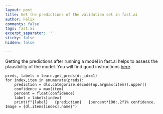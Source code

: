 ```yaml
---
layout: post
title: Get the predictions of the validation set in fast.ai
author: Felix
comments: false
tags: fast.ai
excerpt_separator: ''
sticky: false
hidden: false

---
```

Getting the predictions after running a model in fast.ai helps to assess the plausibility of the model. You will find good instructions [here](https://forums.fast.ai/t/doing-predictions-and-showing-results-with-v2-questions-best-practice-thread/62915 "Doing predictions and showing results").

    
    preds, labels = learn.get_preds(ds_idx=1)
    for index,item in enumerate(preds):
        prediction = dls.categorize.decode(np.argmax(item)).upper()
        confidence = max(item)
        percent = float(confidence)
        label = labels[index]
        print(f"{label}   {prediction}   {percent*100:.2f}% confidence.   Image = {dl.items[index].name}")